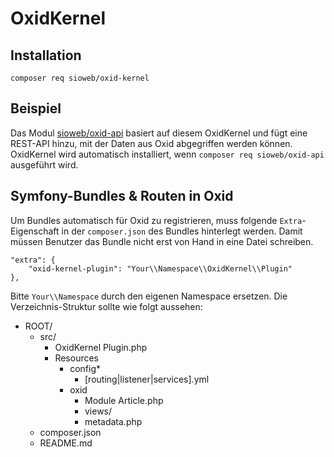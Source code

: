 # OxidKernel

## Installation

```
composer req sioweb/oxid-kernel
```

## Beispiel

Das Modul [sioweb/oxid-api](https://github.com/Sioweb/OxidApi) basiert auf diesem OxidKernel und fügt eine REST-API hinzu, mit der Daten aus Oxid abgegriffen werden können. OxidKernel wird automatisch installiert, wenn `composer req sioweb/oxid-api` ausgeführt wird.

## Symfony-Bundles & Routen in Oxid

Um Bundles automatisch für Oxid zu registrieren, muss folgende `Extra`-Eigenschaft in der `composer.json` des Bundles hinterlegt werden. Damit müssen Benutzer das Bundle nicht erst von Hand in eine Datei schreiben.

```
"extra": {
    "oxid-kernel-plugin": "Your\\Namespace\\OxidKernel\\Plugin"
},
```

Bitte `Your\\Namespace` durch den eigenen Namespace ersetzen. Die Verzeichnis-Struktur sollte wie folgt aussehen:

- ROOT/
    - src/
        - OxidKernel
            Plugin.php
        - Resources
            - config*
                - [routing|listener|services].yml
            - oxid
                - Module
                    Article.php
                - views/
                - metadata.php
    - composer.json
    - README.md
    

